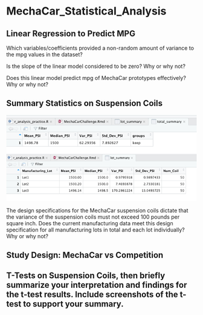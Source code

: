 # MechaCar_Statistical_Analysis


## Linear Regression to Predict MPG
Which variables/coefficients provided a non-random amount of variance to the mpg values in the dataset?

Is the slope of the linear model considered to be zero? Why or why not?

Does this linear model predict mpg of MechaCar prototypes effectively? Why or why not?

## Summary Statistics on Suspension Coils

![total_summary](Resources/Images/total_summary.png)
![lot_summary](Resources/Images/lot_summary.png)


The design specifications for the MechaCar suspension coils dictate that the variance of the suspension coils must not exceed 100 pounds per square inch. Does the current manufacturing data meet this design specification for all manufacturing lots in total and each lot individually? Why or why not?


## Study Design: MechaCar vs Competition


## T-Tests on Suspension Coils, then briefly summarize your interpretation and findings for the t-test results. Include screenshots of the t-test to support your summary.